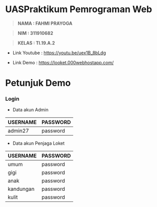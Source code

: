# UASPraktikum Pemrograman Web

> **NAMA  : FAHMI PRAYOGA**

> **NIM   : 311910682**

> **KELAS : TI.19.A.2**


- Link Youtube  : https://youtu.be/uex1B_8bLdg

- Link Demo     : https://looket.000webhostapp.com/

# Petunjuk Demo
### Login
- Data akun Admin

| USERNAME | PASSWORD |
| ------ | ------ |
| admin27 | password |

- Data akun Penjaga Loket

| USERNAME | PASSWORD |
| ------ | ------ |
| umum | password | loket 1 |
| gigi | password |
| anak | password |
| kandungan | password |
| kulit | password |
